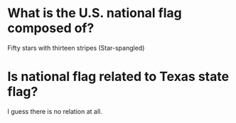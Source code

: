 # What is the U.S. national flag composed of?

Fifty stars with thirteen stripes (Star-spangled)

# Is national flag related to Texas state flag?

I guess there is no relation at all.
